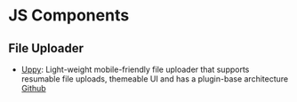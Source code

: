 # JS Components

## File Uploader

- [Uppy](https://uppy.io/): Light-weight mobile-friendly file uploader that supports resumable file uploads, themeable UI and has a plugin-base architecture [Github](https://github.com/transloadit/uppy)


